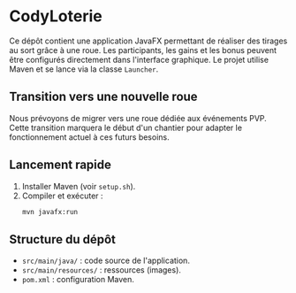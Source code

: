 # CodyLoterie

Ce dépôt contient une application JavaFX permettant de réaliser des tirages au sort grâce à une roue. Les participants, les gains et les bonus peuvent être configurés directement dans l'interface graphique. Le projet utilise Maven et se lance via la classe `Launcher`.

## Transition vers une nouvelle roue
Nous prévoyons de migrer vers une roue dédiée aux événements PVP. Cette transition marquera le début d'un chantier pour adapter le fonctionnement actuel à ces futurs besoins.

## Lancement rapide
1. Installer Maven (voir `setup.sh`).
2. Compiler et exécuter :
   ```bash
   mvn javafx:run
   ```

## Structure du dépôt
- `src/main/java/` : code source de l'application.
- `src/main/resources/` : ressources (images).
- `pom.xml` : configuration Maven.

